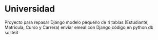 # Universidad
Proyecto para repasar Django
modelo pequeño de 4 tablas (Estudiante, Matricula, Curso y Carrera)
enviar emeal con Django 
código en python 
db sqlite3

